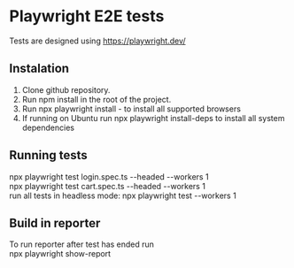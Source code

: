 # Playwright E2E tests

Tests are designed using https://playwright.dev/

## Instalation

1. Clone github repository.
2. Run npm install in the root of the project.
3. Run npx playwright install - to install all supported browsers
4. If running on Ubuntu run npx playwright install-deps to install all system dependencies

## Running tests

npx playwright test login.spec.ts --headed --workers 1  
npx playwright test cart.spec.ts --headed --workers 1  
run all tests in headless mode: npx playwright test --workers 1

## Build in reporter

To run reporter after test has ended run  
npx playwright show-report

